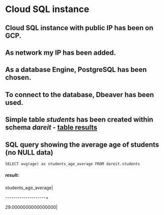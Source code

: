 # Cloud SQL instance

## Cloud SQL instance with public IP has been on GCP.
## As network my IP has been added.
## As a database Engine, PostgreSQL has been chosen. 
## To connect to the database, Dbeaver has been used.
## Simple table _students_ has been created within schema _dareit_ - [table results](https://github.com/IKRadwan/cloud_challenge/blob/main/task_5/students_table.txt)
## SQL query showing the average age of students (no NULL data)
`SELECT avg(age) as students_age_average
FROM dareit.students`
##### result:

students_age_average|


--------------------+

29.0000000000000000|
